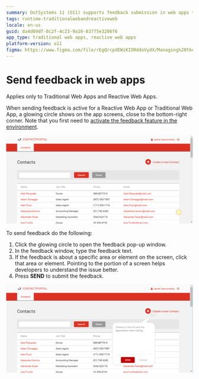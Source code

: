 ```yaml
---
summary: OutSystems 11 (O11) supports feedback submission in web apps through an interactive glowing circle feature.
tags: runtime-traditionalwebandreactiveweb
locale: en-us
guid: da4d09df-8c2f-4c23-9a16-837f5e3206f6
app_type: traditional web apps, reactive web apps
platform-version: o11
figma: https://www.figma.com/file/rEgQrcpdEWiKIORddoVydX/Managing%20the%20Applications%20Lifecycle?node-id=267:11
---
```


# Send feedback in web apps

<div class="info" markdown="1">

Applies only to Traditional Web Apps and Reactive Web Apps.

</div>

When sending feedback is active for a Reactive Web App or Traditional Web App, a glowing circle shows on the app screens, close to the bottom-right corner. Note that you first need to [activate the feedback feature in the environment](user-feedback-enable.md).

![Glowing feedback circle on the bottom-right corner of a web app screen indicating where to click to send feedback](images/send-feedback-in-web-applications-1.png "Feedback Activation Indicator")

To send feedback do the following:

1. Click the glowing circle to open the feedback pop-up window.
1. In the feedback window, type the feedback text. 
1. If the feedback is about a specific area or element on the screen, click that area or element. Pointing to the portion of a screen helps developers to understand the issue better.
1. Press **SEND** to submit the feedback.

![Feedback pop-up window in a web app where users can type and send their feedback](images/send-feedback-in-web-applications-2.png "Feedback Submission Window")
